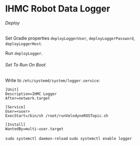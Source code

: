 IHMC Robot Data Logger
======================

###### Deploy

Set Gradle properties `deployLoggerUser`, `deployLoggerPassword`, `deployLoggerHost`.

Run `deployLogger`.

###### Set To Run On Boot

Write to `/etc/systemd/system/logger.service`:
```
[Unit]
Description=IHMC Logger
After=network.target

[Service]
User=<user>
ExecStart=/bin/sh /root/runVelodyneROSTopic.sh

[Install]
WantedBy=multi-user.target
```

`sudo systemctl daemon-reload`
`sudo systemctl enable logger`
